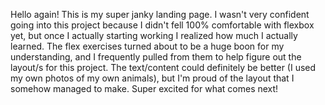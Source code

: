 Hello again! This is my super janky landing page. I wasn't very confident going into this project because I didn't fell 100% comfortable with flexbox yet, but once I actually starting working I realized how much I actually learned. The flex exercises turned about to be a huge boon for my understanding, and I frequently pulled from them to help figure out the layout/s for this project. The text/content could definitely be better (I used my own photos of my own animals), but I'm proud of the layout that I somehow managed to make. Super excited for what comes next!